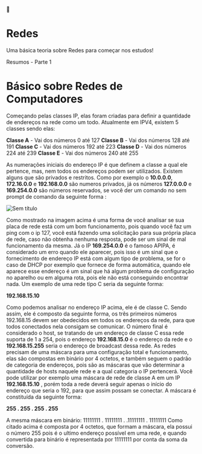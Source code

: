 📝
# Redes
Uma básica teoria sobre Redes para começar nos estudos!


Resumos - Parte 1
# Básico sobre Redes de Computadores

Começando pelas classes IP, elas foram criadas para definir a quantidade de endereços na rede como um todo. Atualmente em IPV4, existem 5 classes sendo elas:

**Classe A** -  Vai dos números 0 até 127
**Classe B** -  Vai dos números 128 até 191
**Classe C** -  Vai dos números 192 até 223
**Classe D** -  Vai dos números 224 até 239
**Classe E** -  Vai dos números 240 até 255

As numerações iniciais do endereço IP é que definem a classe a qual ele pertence, mas, nem todos os endereços podem ser utilizados. Existem alguns que são privados e restritos. Como por exemplo o **10.0.0.0**, **172.16.0.0** e **192.168.0.0** são numeros privados, já os números **127.0.0.0** e **169.254.0.0** são números reservados, se você der um comando no sem prompt de comando da seguinte forma :

![Sem título](https://github.com/user-attachments/assets/febb2a70-fbd7-4d1c-8455-26f98808a0a3)

 
Como mostrado na imagem acima é uma forma de você analisar se sua placa de rede está com um bom funcionamento, pois quando você faz um ping com o ip 127, você está fazendo uma solicitação para sua própria placa de rede, caso não obtenha nenhuma resposta, pode ser um sinal de mal funcionamento da mesma. Já o IP **169.254.0.0** é o famoso APIPA, é considerado um erro quando ele aparecer, pois isso é um sinal que o fornecimento de endereço IP está com algum tipo de problema, se for o caso de DHCP por exemplo que fornece de forma automática, quando ele aparece esse endereço é um sinal que há algum problema de configuração no aparelho ou em alguma rota, pois ele não está conseguindo encontrar nada.
Um exemplo de uma rede tipo C seria da seguinte forma:

**192.168.15.10**

Como podemos analisar no endereço IP acima, ele é de classe C. Sendo assim, ele é composto da seguinte forma, os três primeiros números 192.168.15 devem ser obedecidos em todos os endereços da rede, para que todos conectados nela consigam se comunicar. O número final é considerado o host, se tratando de um endereço de classe C essa rede suporta de 1 a 254, pois o endereço **192.168.15.0** é o endereço da rede e o **192.168.15.255** seria o endereço de broadcast dessa rede. 
As redes precisam de uma máscara para uma configuração total e funcionamento, elas são compostas em binário por 4 octetos, e também seguem o padrão de categoria de endereços, pois são as máscaras que vão determinar a quantidade de hosts naquele rede e a qual categoria o IP pertencerá. Você pode utilizar por exemplo uma máscara de rede de classe A em um IP **192.168.15.10** , porém toda a rede deverá seguir apenas o início do endereço que seria o 192, para que assim possam se conectar.
A máscara é constituída da seguinte forma:


**255	.	255	.	255	.	255**

A mesma máscara em binário:
11111111	.	11111111	.	.11111111	.	11111111
Como citado acima é composta por 4 octetos, que formam a máscara, ela possui o número 255 pois é o ultimo endereço possível em uma rede, e quando convertida para binário é representada por 11111111 por conta da soma da conversão. 

